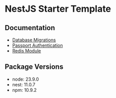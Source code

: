 
# NestJS Starter Template

## Documentation

- [Database Migrations](docs/DATABASE_MIGRATIONS.md)
- [Passport Authentication](docs/PASSPORT_AUTHENTICATION.md)
- [Redis Module](docs/REDIS_MODULE.md)

## Package Versions

- node: 23.9.0
- nest: 11.0.7
- npm: 10.9.2
